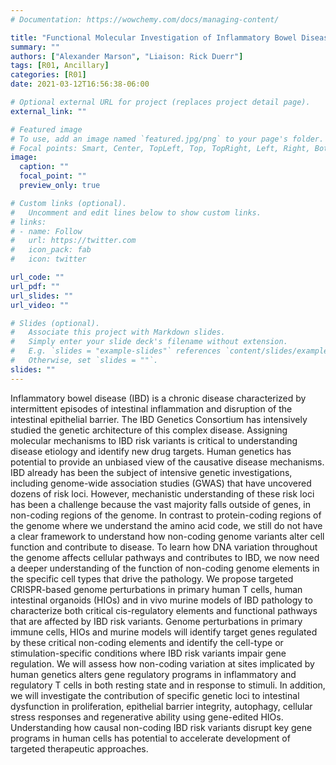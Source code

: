```yaml
---
# Documentation: https://wowchemy.com/docs/managing-content/

title: "Functional Molecular Investigation of Inflammatory Bowel Disease (IBD) Risk Variants"
summary: ""
authors: ["Alexander Marson", "Liaison: Rick Duerr"]
tags: [R01, Ancillary]
categories: [R01]
date: 2021-03-12T16:56:38-06:00

# Optional external URL for project (replaces project detail page).
external_link: ""

# Featured image
# To use, add an image named `featured.jpg/png` to your page's folder.
# Focal points: Smart, Center, TopLeft, Top, TopRight, Left, Right, BottomLeft, Bottom, BottomRight.
image:
  caption: ""
  focal_point: ""
  preview_only: true

# Custom links (optional).
#   Uncomment and edit lines below to show custom links.
# links:
# - name: Follow
#   url: https://twitter.com
#   icon_pack: fab
#   icon: twitter

url_code: ""
url_pdf: ""
url_slides: ""
url_video: ""

# Slides (optional).
#   Associate this project with Markdown slides.
#   Simply enter your slide deck's filename without extension.
#   E.g. `slides = "example-slides"` references `content/slides/example-slides.md`.
#   Otherwise, set `slides = ""`.
slides: ""
---
```


Inflammatory bowel disease (IBD) is a chronic disease characterized by intermittent episodes of intestinal inflammation and disruption of the intestinal epithelial barrier. The IBD Genetics Consortium has intensively studied the genetic architecture of this complex disease. Assigning molecular mechanisms to IBD risk variants is critical to understanding disease etiology and identify new drug targets. Human genetics has potential to provide an unbiased view of the causative disease mechanisms. IBD already has been the subject of intensive genetic investigations, including genome-wide association studies (GWAS) that have uncovered dozens of risk loci. However, mechanistic understanding of these risk loci has been a challenge because the vast majority falls outside of genes, in non-coding regions of the genome. In contrast to protein-coding regions of the genome where we understand the amino acid code, we still do not have a clear framework to understand how non-coding genome variants alter cell function and contribute to disease. To learn how DNA variation throughout the genome affects cellular pathways and contributes to IBD, we now need a deeper understanding of the function of non-coding genome elements in the specific cell types that drive the pathology. We propose targeted CRISPR-based genome perturbations in primary human T cells, human intestinal organoids (HIOs) and in vivo murine models of IBD pathology to characterize both critical cis-regulatory elements and functional pathways that are affected by IBD risk variants. Genome perturbations in primary immune cells, HIOs and murine models will identify target genes regulated by these critical non-coding elements and identify the cell-type or stimulation-specific conditions where IBD risk variants impair gene regulation. We will assess how non-coding variation at sites implicated by human genetics alters gene regulatory programs in inflammatory and regulatory T cells in both resting state and in response to stimuli. In addition, we will investigate the contribution of specific genetic loci to intestinal dysfunction in proliferation, epithelial barrier integrity, autophagy, cellular stress responses and regenerative ability using gene-edited HIOs. Understanding how causal non-coding IBD risk variants disrupt key gene programs in human cells has potential to accelerate development of targeted therapeutic approaches.
